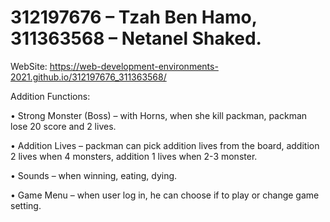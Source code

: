 # 312197676 – Tzah Ben Hamo, 311363568 – Netanel Shaked.
WebSite: 	https://web-development-environments-2021.github.io/312197676_311363568/


Addition Functions:	


•	Strong Monster (Boss) – with Horns, when she kill packman, packman lose 20 score and 2 lives.

•	Addition Lives – packman can pick addition lives from the board, addition 2 lives when 4 monsters, addition 1 lives when 2-3 monster.

•	Sounds – when winning, eating, dying.

•	Game Menu – when user log in, he can choose if to play or change game setting.
